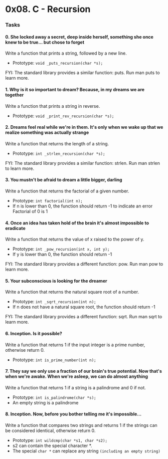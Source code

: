 # 0x08. C - Recursion

### Tasks

#### 0. She locked away a secret, deep inside herself, something she once knew to be true... but chose to forget

Write a function that prints a string, followed by a new line.

- Prototype: `void _puts_recursion(char *s);`

FYI: The standard library provides a similar function: puts. Run man puts to learn more.

#### 1. Why is it so important to dream? Because, in my dreams we are together

Write a function that prints a string in reverse.

- Prototype: `void _print_rev_recursion(char *s);`

#### 2. Dreams feel real while we're in them. It's only when we wake up that we realize something was actually strange

Write a function that returns the length of a string.

- Prototype: `int _strlen_recursion(char *s);`

FYI: The standard library provides a similar function: strlen. Run man strlen to learn more.

#### 3. You mustn't be afraid to dream a little bigger, darling

Write a function that returns the factorial of a given number.

- Prototype: `int factorial(int n);`
- If n is lower than 0, the function should return -1 to indicate an error
Factorial of 0 is 1

#### 4. Once an idea has taken hold of the brain it's almost impossible to eradicate

Write a function that returns the value of x raised to the power of y.

- Prototype: `int _pow_recursion(int x, int y);`
- If y is lower than 0, the function should return -1

FYI: The standard library provides a different function: pow. Run man pow to learn more.

#### 5. Your subconscious is looking for the dreamer

Write a function that returns the natural square root of a number.

- Prototype: `int _sqrt_recursion(int n);`
- If n does not have a natural square root, the function should return -1

FYI: The standard library provides a different function: sqrt. Run man sqrt to learn more.

#### 6. Inception. Is it possible?

Write a function that returns 1 if the input integer is a prime number, otherwise return 0.

- Prototype: `int is_prime_number(int n);`

#### 7. They say we only use a fraction of our brain's true potential. Now that's when we're awake. When we're asleep, we can do almost anything

Write a function that returns 1 if a string is a palindrome and 0 if not.

- Prototype: `int is_palindrome(char *s);`
- An empty string is a palindrome

#### 8. Inception. Now, before you bother telling me it's impossible...

Write a function that compares two strings and returns 1 if the strings can be considered identical, otherwise return 0.

- Prototype: `int wildcmp(char *s1, char *s2);`
- s2 can contain the special character *.
- The special `char *` can replace any string `(including an empty string)`
